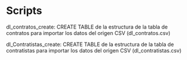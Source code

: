 # Scripts
dl_contratos_create: CREATE TABLE de la estructura de la tabla de contratos para importar los datos del origen CSV (dl_contratos.csv) 

dl_Contratistas_create: CREATE TABLE de la estructura de la tabla de contratistas para importar los datos del origen CSV (dl_contratistas.csv)
